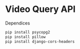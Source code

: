 # Video Query API

Dependices

```bash
pip install psycopg2
pip install pillow
pip install django-cors-headers
```
